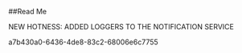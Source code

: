﻿##Read Me

NEW HOTNESS: ADDED LOGGERS TO THE NOTIFICATION SERVICE

a7b430a0-6436-4de8-83c2-68006e6c7755
